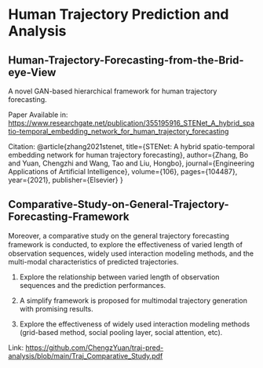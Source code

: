 # Human Trajectory Prediction and Analysis

## Human-Trajectory-Forecasting-from-the-Brid-eye-View
A novel GAN-based hierarchical framework for human trajectory forecasting.

Paper Available in: https://www.researchgate.net/publication/355195916_STENet_A_hybrid_spatio-temporal_embedding_network_for_human_trajectory_forecasting

Citation:
@article{zhang2021stenet,
  title={STENet: A hybrid spatio-temporal embedding network for human trajectory forecasting},
  author={Zhang, Bo and Yuan, Chengzhi and Wang, Tao and Liu, Hongbo},
  journal={Engineering Applications of Artificial Intelligence},
  volume={106},
  pages={104487},
  year={2021},
  publisher={Elsevier}
}



## Comparative-Study-on-General-Trajectory-Forecasting-Framework

Moreover, a comparative study on the general trajectory forecasting framework is conducted, to explore the eﬀectiveness of varied length of observation sequences, widely used interaction modeling methods, and the multi-modal characteristics of predicted trajectories.

1. Explore the relationship between varied length of observation sequences and the prediction performances.

2. A simplify framework is proposed for multimodal trajectory generation with promising results.

3. Explore the effectiveness of widely used interaction modeling methods (grid-based method, social pooling layer, social attention, etc).

Link: https://github.com/ChengzYuan/traj-pred-analysis/blob/main/Traj_Comparative_Study.pdf
